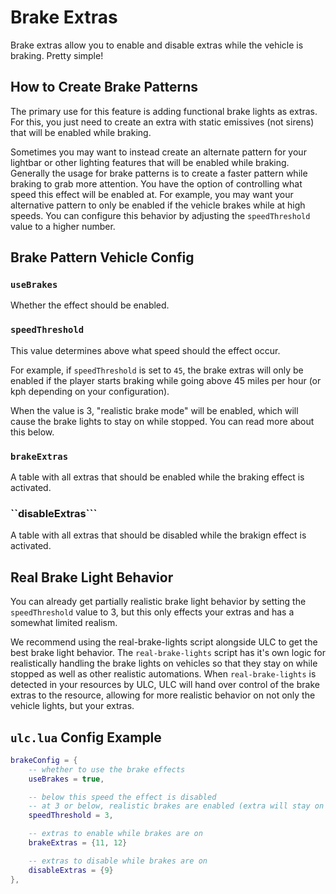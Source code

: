 # Brake Extras

Brake extras allow you to enable and disable extras while the vehicle is braking. Pretty simple!

## How to Create Brake Patterns

The primary use for this feature is adding functional brake lights as extras. For this, you just need to create an extra with static emissives (not sirens) that will be enabled while braking.

Sometimes you may want to instead create an alternate pattern for your lightbar or other lighting features that will be enabled while braking. Generally the usage for brake patterns is to create a faster pattern while braking to grab more attention.
You have the option of controlling what speed this effect will be enabled at. For example, you may want your alternative pattern to only be enabled if the vehicle brakes while at high speeds. You can configure this behavior by adjusting the `speedThreshold` value to a higher number.

<!-- brake extras are not state aware -->

## Brake Pattern Vehicle Config

### ``useBrakes``

Whether the effect should be enabled.

### ``speedThreshold``

This value determines above what speed should the effect occur.

For example, if ``speedThreshold`` is set to ``45``, the brake extras will only be enabled if the player starts braking while going above 45 miles per hour (or kph depending on your configuration).

When the value is 3, "realistic brake mode" will be enabled, which will cause the brake lights to stay on while stopped. You can read more about this below.

### ``brakeExtras``

A table with all extras that should be enabled while the braking effect is activated.

### ``disableExtras```

A table with all extras that should be disabled while the brakign effect is activated.

## Real Brake Light Behavior

You can already get partially realistic brake light behavior by setting the ``speedThreshold`` value to 3, but this only effects your extras and has a somewhat limited realism.

We recommend using the real-brake-lights script alongside ULC to get the best brake light behavior. The ``real-brake-lights`` script has it's own logic for realistically handling the brake lights on vehicles so that they stay on while stopped as well as other realistic automations.
When ``real-brake-lights`` is detected in your resources by ULC, ULC will hand over control of the brake extras to the resource, allowing for more realistic behavior on not only the vehicle lights, but your extras.

<!-- On it's own, the real-brake-lights resource only manages the actual brake lights on your vehicle. -->

## ``ulc.lua`` Config Example

```lua
brakeConfig = {
    -- whether to use the brake effects
    useBrakes = true,

    -- below this speed the effect is disabled
    -- at 3 or below, realistic brakes are enabled (extra will stay on when stopped)
    speedThreshold = 3,

    -- extras to enable while brakes are on
    brakeExtras = {11, 12}

    -- extras to disable while brakes are on
    disableExtras = {9}
},
```
